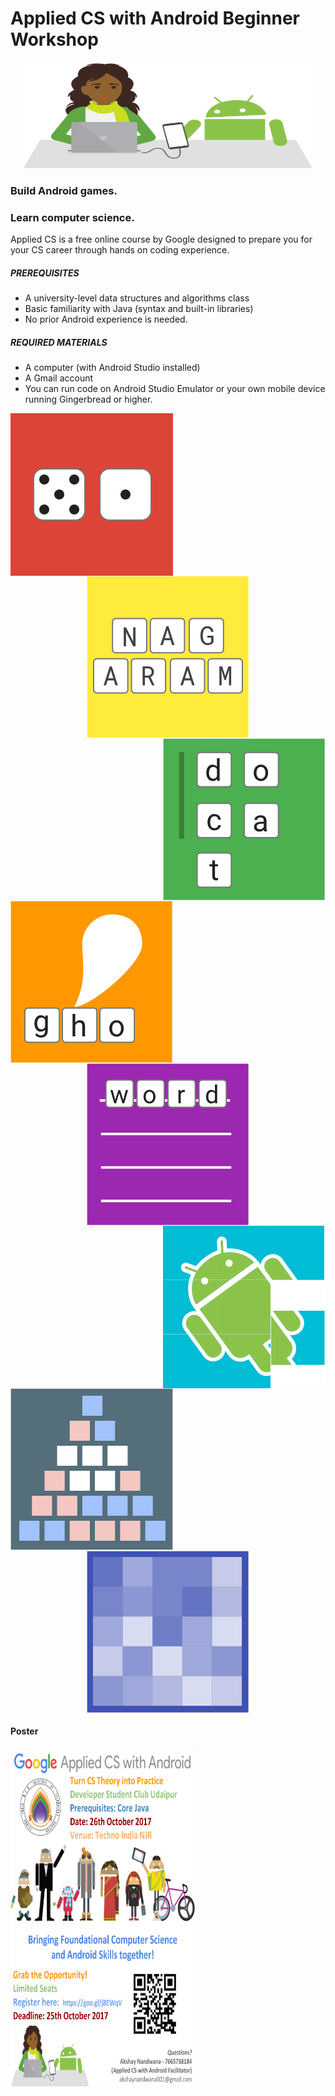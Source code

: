 # Applied CS with Android Beginner Workshop

<p align="center">
<img src="img/appliedcsandroid.png" height = "170" width="470"> 
</p>

### Build Android games.
### Learn computer science.
Applied CS is a free online course by Google designed to prepare you for your CS career through hands on coding experience.

##### PREREQUISITES
- A university-level data structures and algorithms class
- Basic familiarity with Java (syntax and built-in libraries)
- No prior Android experience is needed.

##### REQUIRED MATERIALS
- A computer (with Android Studio installed)
- A Gmail account
- You can run code on Android Studio Emulator or your own mobile device running Gingerbread or higher.

<p align="center">

<img src="img/scarnes-dice.png" align="left">

<img src="img/anagrams.png" align="center"> 

<img src="img/word-stack.png" align="right">

</p>

<p align="center">

<img src="img/ghost.png" align="left">

<img src="img/word-ladder.png" align="center"> 

<img src="img/puzzle8.png" align="right">

</p>
    
<p align="center">
<img src="img/black-hole.png" align="left">
<img src="img/continental-divide.png" align="center"> 
</p>


#### Poster
<p align="left">
<img src="Posters/FirstWorkshop.png" height = "542" width="295"> 
</p>
